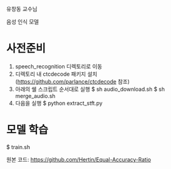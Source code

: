 유창동 교수님

음성 인식 모델

# 사전준비
1) speech_recognition 디렉토리로 이동
2) 디렉토리 내 ctcdecode 패키지 설치 (https://github.com/parlance/ctcdecode 참조)
3) 아래의 쉘 스크립트 순서대로 실행
$ sh audio_download.sh
$ sh merge_audio.sh
4) 다음을 실행
$ python extract_stft.py

# 모델 학습
$ train.sh


원본 코드: https://github.com/Hertin/Equal-Accuracy-Ratio
